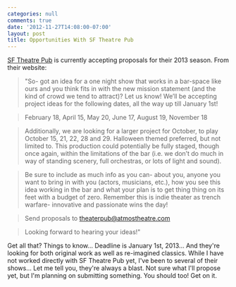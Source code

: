 ```yaml
---
categories: null
comments: true
date: '2012-11-27T14:08:00-07:00'
layout: post
title: Opportunities With SF Theatre Pub
---
```


[SF Theatre Pub](http://sftheaterpub.wordpress.com/2012/11/20/we-have-a-new-mission-statement-and-new-opportunities/) is currently accepting proposals for their 2013 season. From their website:

>"So- got an idea for a one night show that works in a bar-space like ours and you think fits in with the new mission statement (and the kind of crowd we tend to attract)? Let us know! We’ll be accepting project ideas for the following dates, all the way up till January 1st!

>February 18, April 15, May 20, June 17, August 19, November 18

>Additionally, we are looking for a larger project for October, to play October 15, 21, 22, 28 and 29. Halloween themed preferred, but not limited to. This production could potentially be fully staged, though once again, within the limitations of the bar (i.e. we don’t do much in way of standing scenery, full orchestras, or lots of light and sound).

>Be sure to include as much info as you can- about you, anyone you want to bring in with you (actors, musicians, etc.), how you see this idea working in the bar and what your plan is to get thing thing on its feet with a budget of zero. Remember this is indie theater as trench warfare- innovative and passionate wins the day!

>Send proposals to [theaterpub@atmostheatre.com](mailto:theaterpub@atmostheatre.com)

>Looking forward to hearing your ideas!"

Get all that? Things to know... Deadline is January 1st, 2013... And they're looking for both original work as well as re-imagined classics. While I have not worked directly with SF Theatre Pub yet, I've been to several of their shows... Let me tell you, they're always a blast. Not sure what I'll propose yet, but I'm planning on submitting something. You should too! Get on it.